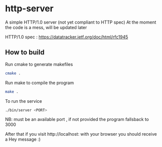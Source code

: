 # http-server

A simple HTTP/1.0 server (not yet compliant to HTTP spec)
At the moment the code is a mess, will be updated later

HTTP/1.0 spec : https://datatracker.ietf.org/doc/html/rfc1945

## How to build

Run cmake to generate makefiles
```bash
cmake .
```

Run make to compile the program
```bash
make .
```

To run the service
```bash
./bin/server <PORT>
```

NB: <PORT> must be an available port , if not provided the program fallsback to 3000

After that if you visit http://localhost:<PORT> with your browser you should receive a Hey message :)
